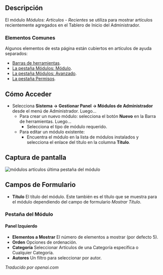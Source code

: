 <!-- Filename: Help4.x:Admin_Modules:_Articles_-_Latest  / Display title: Modules : Articles - Les Derniers -->

## Descripción

El módulo *Módulos: Artículos - Recientes* se utiliza para mostrar artículos recientemente agregados en el Tablero de Inicio del Administrador.

### Elementos Comunes

Algunos elementos de esta página están cubiertos en artículos de ayuda separados:

* [Barras de herramientas](jdocmanual?article=help/common-elements/toolbars).
* [La pestaña Módulos: Módulo](jdocmanual?article=help/modules/modules-module-tab).
* [La pestaña Módulos: Avanzado](jdocmanual?article=help/modules/modules-advanced-tab).
* [La pestaña Permisos](jdocmanual?article=help/common-elements/edit-permissions).


## Cómo Acceder

- Selecciona **Sistema → Gestionar Panel → Módulos de Administrador** desde
  el menú de Administrador. Luego...
  - Para crear un nuevo módulo: selecciona el botón **Nuevo** en la Barra de herramientas. Luego...
    - Selecciona el tipo de módulo requerido.
  - Para editar un módulo existente:
    - Encuentra el módulo en la lista de módulos instalados y selecciona
      el enlace del título en la columna **Título**.

## Captura de pantalla

![módulos artículos última pestaña del módulo](../../../es/images/modules-admin/modules-articles-latest-module-tab.png)

## Campos de Formulario

- **Título** El título del módulo. Este también es el título que se muestra
  para el módulo dependiendo del campo de formulario *Mostrar Título*.

### Pestaña del Módulo

#### Panel Izquierdo

- **Elementos a Mostrar** El número de elementos a mostrar (por defecto 5).
- **Orden** Opciones de ordenación.
- **Categoría** Seleccionar Artículos de una Categoría específica o Cualquier Categoría.
- **Autores** Un filtro para seleccionar por autor.

*Traducido por openai.com*

